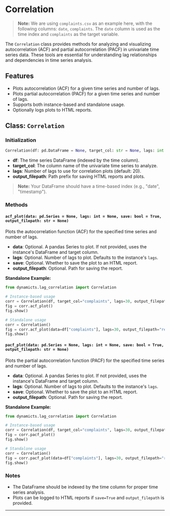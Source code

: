 # Correlation

> **Note:** We are using `complaints.csv` as an example here, with the following columns: `date`, `complaints`. The `date` column is used as the time index and `complaints` as the target variable.

The `Correlation` class provides methods for analyzing and visualizing autocorrelation (ACF) and partial autocorrelation (PACF) in univariate time series data. These tools are essential for understanding lag relationships and dependencies in time series analysis.
 
## Features

- Plots autocorrelation (ACF) for a given time series and number of lags.
- Plots partial autocorrelation (PACF) for a given time series and number of lags.
- Supports both instance-based and standalone usage.
- Optionally logs plots to HTML reports.

## Class: `Correlation`

### Initialization

```python
Correlation(df: pd.DataFrame = None, target_col: str = None, lags: int = 20, output_filepath: str = None)
```

- **df**: The time series DataFrame (indexed by the time column).
- **target_col**: The column name of the univariate time series to analyze.
- **lags**: Number of lags to use for correlation plots (default: 20).
- **output_filepath**: Path prefix for saving HTML reports and plots.

> **Note:** Your DataFrame should have a time-based index (e.g., "date", "timestamp").

### Methods

#### `acf_plot(data: pd.Series = None, lags: int = None, save: bool = True, output_filepath: str = None)`

Plots the autocorrelation function (ACF) for the specified time series and number of lags.

- **data**: Optional. A pandas Series to plot. If not provided, uses the instance's DataFrame and target column.
- **lags**: Optional. Number of lags to plot. Defaults to the instance's `lags`.
- **save**: Optional. Whether to save the plot to an HTML report.
- **output_filepath**: Optional. Path for saving the report.

**Standalone Example:**
```python
from dynamicts.lag_correlation import Correlation

# Instance-based usage
corr = Correlation(df, target_col="complaints", lags=30, output_filepath="report")
fig = corr.acf_plot()
fig.show()

# Standalone usage
corr = Correlation()
fig = corr.acf_plot(data=df["complaints"], lags=30, output_filepath="report")
fig.show()
```

#### `pacf_plot(data: pd.Series = None, lags: int = None, save: bool = True, output_filepath: str = None)`

Plots the partial autocorrelation function (PACF) for the specified time series and number of lags.

- **data**: Optional. A pandas Series to plot. If not provided, uses the instance's DataFrame and target column.
- **lags**: Optional. Number of lags to plot. Defaults to the instance's `lags`.
- **save**: Optional. Whether to save the plot to an HTML report.
- **output_filepath**: Optional. Path for saving the report.

**Standalone Example:**
```python
from dynamicts.lag_correlation import Correlation

# Instance-based usage
corr = Correlation(df, target_col="complaints", lags=30, output_filepath="report")
fig = corr.pacf_plot()
fig.show()

# Standalone usage
corr = Correlation()
fig = corr.pacf_plot(data=df["complaints"], lags=30, output_filepath="report")
fig.show()
```

### Notes

- The DataFrame should be indexed by the time column for proper time series analysis.
- Plots can be logged to HTML reports if `save=True` and `output_filepath` is provided.

---
